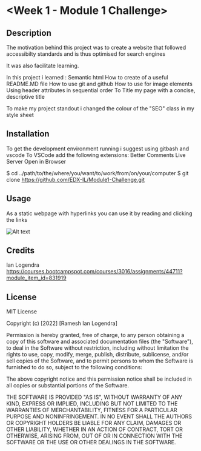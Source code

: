 


# <Week 1 - Module 1 Challenge>

## Description

The motivation behind this project was to create a website that followed accessibilty standards and is thus optimised for search engines

It was also facilitate learning. 

In this project i learned :
Semantic html
How to create of a useful README.MD file
How to use git and github
How to use <alt> for image elements
Using header attributes in sequential order
To Title my page with a concise, descriptive title

To make my project standout i changed the colour of the "SEO" class in my style sheet



## Installation

To get the development environment running i suggest using
gitbash and vscode
To VSCode add the following extensions:
Better Comments
Live Server
Open in Browser

$ cd ../path/to/the/where/you/want/to/work/from/on/your/computer
$ git clone https://github.com/EDX-IL/Module1-Challenge.git



## Usage

As a static webpage with hyperlinks you can use it by reading and clicking the links

![Alt text](https://user-images.githubusercontent.com/117127605/204393143-c02cfef5-22c2-443d-a562-669bd8162b55.png "Screenshot of My Webpage")


## Credits

Ian Logendra
https://courses.bootcampspot.com/courses/3016/assignments/44711?module_item_id=831919

## License
MIT License

Copyright (c) [2022] [Ramesh Ian Logendra]

Permission is hereby granted, free of charge, to any person obtaining a copy of this software and associated documentation files (the "Software"), to deal in the Software without restriction, including without limitation the rights to use, copy, modify, merge, publish, distribute, sublicense, and/or sell copies of the Software, and to permit persons to whom the Software is furnished to do so, subject to the following conditions:

The above copyright notice and this permission notice shall be included in all copies or substantial portions of the Software.

THE SOFTWARE IS PROVIDED "AS IS", WITHOUT WARRANTY OF ANY KIND, EXPRESS OR IMPLIED, INCLUDING BUT NOT LIMITED TO THE WARRANTIES OF MERCHANTABILITY, FITNESS FOR A PARTICULAR PURPOSE AND NONINFRINGEMENT. IN NO EVENT SHALL THE AUTHORS OR COPYRIGHT HOLDERS BE LIABLE FOR ANY CLAIM, DAMAGES OR OTHER LIABILITY, WHETHER IN AN ACTION OF CONTRACT, TORT OR OTHERWISE, ARISING FROM, OUT OF OR IN CONNECTION WITH THE SOFTWARE OR THE USE OR OTHER DEALINGS IN THE SOFTWARE.